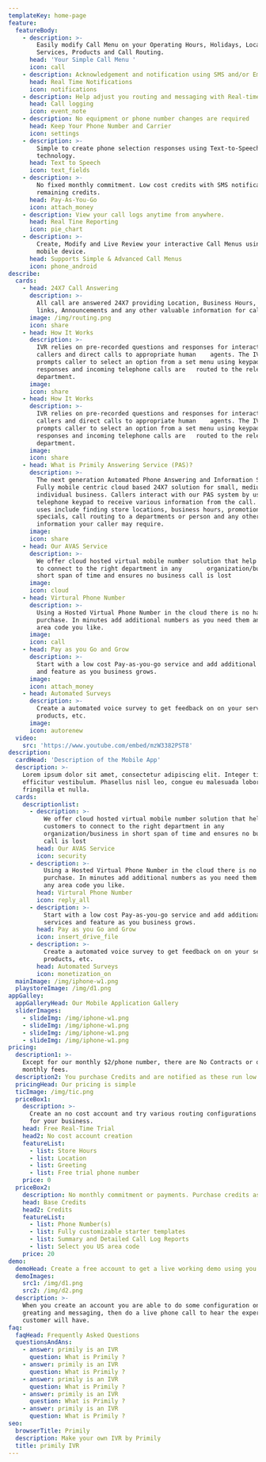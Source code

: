 ```yaml
---
templateKey: home-page
feature:
  featureBody:
    - description: >-
        Easily modify Call Menu on your Operating Hours, Holidays, Location,
        Services, Products and Call Routing.
      head: 'Your Simple Call Menu '
      icon: call
    - description: Acknowledgement and notification using SMS and/or Email.
      head: Real Time Notifications
      icon: notifications
    - description: Help adjust you routing and messaging with Real-time call logging reports.
      head: Call logging
      icon: event_note
    - description: No equipment or phone number changes are required
      head: Keep Your Phone Number and Carrier
      icon: settings
    - description: >-
        Simple to create phone selection responses using Text-to-Speech
        technology.
      head: Text to Speech
      icon: text_fields
    - description: >-
        No fixed monthly commitment. Low cost credits with SMS notification on
        remaining credits.
      head: Pay-As-You-Go
      icon: attach_money
    - description: View your call logs anytime from anywhere.
      head: Real Tine Reporting
      icon: pie_chart
    - description: >-
        Create, Modify and Live Review your interactive Call Menus using your
        mobile device.
      head: Supports Simple & Advanced Call Menus
      icon: phone_android
describe:
  cards:
    - head: 24X7 Call Answering
      description: >-
        All call are answered 24X7 providing Location, Business Hours, Web
        links, Announcements and any other valuable information for callers
      image: /img/routing.png
      icon: share
    - head: How It Works
      description: >-
        IVR relies on pre-recorded questions and responses for interacting with
        callers and direct calls to appropriate human    agents. The IVR system
        prompts caller to select an option from a set menu using keypad
        responses and incoming telephone calls are   routed to the relevant
        department.
      image:
      icon: share
    - head: How It Works
      description: >-
        IVR relies on pre-recorded questions and responses for interacting with
        callers and direct calls to appropriate human    agents. The IVR system
        prompts caller to select an option from a set menu using keypad
        responses and incoming telephone calls are   routed to the relevant
        department.
      image:
      icon: share
    - head: What is Primily Answering Service (PAS)?
      description: >-
        The next generation Automated Phone Answering and Information Service.
        Fully mobile centric cloud based 24X7 solution for small, medium and
        individual business. Callers interact with our PAS system by using their
        telephone keypad to receive various information from the call. Common
        uses include finding store locations, business hours, promotional
        specials, call routing to a departments or person and any other
        information your caller may require.
      image:
      icon: share
    - head: Our AVAS Service
      description: >-
        We offer cloud hosted virtual mobile number solution that help customers
        to connect to the right department in any       organization/business in
        short span of time and ensures no business call is lost
      image:
      icon: cloud
    - head: Virtural Phone Number
      description: >-
        Using a Hosted Virtual Phone Number in the cloud there is no hardware
        purchase. In minutes add additional numbers as you need them and in any
        area code you like.
      image:
      icon: call
    - head: Pay as you Go and Grow
      description: >-
        Start with a low cost Pay-as-you-go service and add additional services
        and feature as you business grows.
      image:
      icon: attach_money
    - head: Automated Surveys
      description: >-
        Create a automated voice survey to get feedback on on your service,
        products, etc.
      image:
      icon: autorenew
  video:
    src: 'https://www.youtube.com/embed/mzW3382PST8'
description:
  cardHead: 'Description of the Mobile App'
  description: >-
    Lorem ipsum dolor sit amet, consectetur adipiscing elit. Integer tincidunt
    efficitur vestibulum. Phasellus nisl leo, congue eu malesuada lobortis,
    fringilla et nulla.
  cards:
    descriptionlist:
      - description: >-
          We offer cloud hosted virtual mobile number solution that help
          customers to connect to the right department in any
          organization/business in short span of time and ensures no business
          call is lost
        head: Our AVAS Service
        icon: security
      - description: >-
          Using a Hosted Virtual Phone Number in the cloud there is no hardware
          purchase. In minutes add additional numbers as you need them and in
          any area code you like.
        head: Virtural Phone Number
        icon: reply_all
      - description: >-
          Start with a low cost Pay-as-you-go service and add additional
          services and feature as you business grows.
        head: Pay as you Go and Grow
        icon: insert_drive_file
      - description: >-
          Create a automated voice survey to get feedback on on your service,
          products, etc.
        head: Automated Surveys
        icon: monetization_on
  mainImage: /img/iphone-w1.png
  playstoreImage: /img/d1.png
appGalley:
  appGalleryHead: Our Mobile Application Gallery
  sliderImages:
    - slideImg: /img/iphone-w1.png
    - slideImg: /img/iphone-w1.png
    - slideImg: /img/iphone-w1.png
    - slideImg: /img/iphone-w1.png
pricing:
  description1: >-
    Except for our monthly $2/phone number, there are No Contracts or other
    monthly fees.
  description2: You purchase Credits and are notified as these run low.
  pricingHead: Our pricing is simple
  ticImage: /img/tic.png
  priceBox1:
    description: >-
      Create an no cost account and try various routing configurations modified
      for your business.
    head: Free Real-Time Trial
    head2: No cost account creation
    featureList:
      - list: Store Hours
      - list: Location
      - list: Greeting
      - list: Free trial phone number
    price: 0
  priceBox2:
    description: No monthly commitment or payments. Purchase credits as you need them.
    head: Base Credits
    head2: Credits
    featureList:
      - list: Phone Number(s)
      - list: Fully customizable starter templates
      - list: Summary and Detailed Call Log Reports
      - list: Select you US area code
    price: 20
demo:
  demoHead: Create a free account to get a live working demo using you phone.
  demoImages:
    src1: /img/d1.png
    src2: /img/d2.png
  description: >-
    When you create an account you are able to do some configuration on the
    greating and messaging, then do a live phone call to hear the experience you
    customer will have.
faq:
  faqHead: Frequently Asked Questions
  questionsAndAns:
    - answer: primily is an IVR
      question: What is Primily ?
    - answer: primily is an IVR
      question: What is Primily ?
    - answer: primily is an IVR
      question: What is Primily ?
    - answer: primily is an IVR
      question: What is Primily ?
    - answer: primily is an IVR
      question: What is Primily ?
seo:
  browserTitle: Primily
  description: Make your own IVR by Primily
  title: primily IVR
---
```



